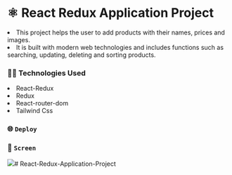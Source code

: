 # ⚛️ React Redux Application Project

<li>This project helps the user to add products with their names, prices and images.</li>
<li>It is built with modern web technologies and includes functions such as searching, updating, deleting and sorting products.</li>

### 🧑‍💻 Technologies Used

<li>React-Redux</li>
<li>Redux</li>
<li>React-router-dom</li>
<li>Tailwind Css</li>

### 🌐 `Deploy`



### 🎥 `Screen`

![](project.gif)# React-Redux-Application-Project
